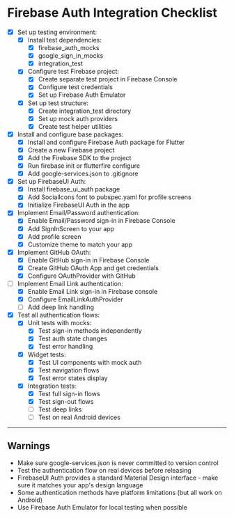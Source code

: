 # Firebase Auth Integration Checklist

- [x] Set up testing environment:
  - [x] Install test dependencies:
    - [x] firebase_auth_mocks
    - [x] google_sign_in_mocks
    - [x] integration_test
  - [x] Configure test Firebase project:
    - [x] Create separate test project in Firebase Console
    - [x] Configure test credentials
    - [x] Set up Firebase Auth Emulator
  - [x] Set up test structure:
    - [x] Create integration_test directory
    - [x] Set up mock auth providers
    - [x] Create test helper utilities

- [x] Install and configure base packages:
  - [x] Install and configure Firebase Auth package for Flutter
  - [x] Create a new Firebase project
  - [x] Add the Firebase SDK to the project
  - [x] Run firebase init or flutterfire configure
  - [x] Add google-services.json to .gitignore

- [x] Set up FirebaseUI Auth:
  - [x] Install firebase_ui_auth package
  - [x] Add SocialIcons font to pubspec.yaml for profile screens
  - [x] Initialize FirebaseUI Auth in the app

- [x] Implement Email/Password authentication:  
  - [x] Enable Email/Password sign-in in Firebase Console
  - [x] Add SignInScreen to your app
  - [x] Add profile screen
  - [x] Customize theme to match your app

- [x] Implement GitHub OAuth:  
  - [x] Enable GitHub sign-in in Firebase Console
  - [x] Create GitHub OAuth App and get credentials
  - [x] Configure OAuthProvider with GitHub

- [ ] Implement Email Link authentication:  
  - [x] Enable Email Link sign-in in Firebase console
  - [x] Configure EmailLinkAuthProvider
  - [ ] Add deep link handling

- [x] Test all authentication flows:
  - [x] Unit tests with mocks:
    - [x] Test sign-in methods independently
    - [x] Test auth state changes
    - [x] Test error handling
  - [x] Widget tests:
    - [x] Test UI components with mock auth
    - [x] Test navigation flows
    - [x] Test error states display
  - [x] Integration tests:
    - [x] Test full sign-in flows
    - [x] Test sign-out flows
    - [ ] Test deep links
    - [ ] Test on real Android devices

---

## Warnings

- Make sure google-services.json is never committed to version control
- Test the authentication flow on real devices before releasing
- FirebaseUI Auth provides a standard Material Design interface - make sure it matches your app's design language
- Some authentication methods have platform limitations (but all work on Android)
- Use Firebase Auth Emulator for local testing when possible